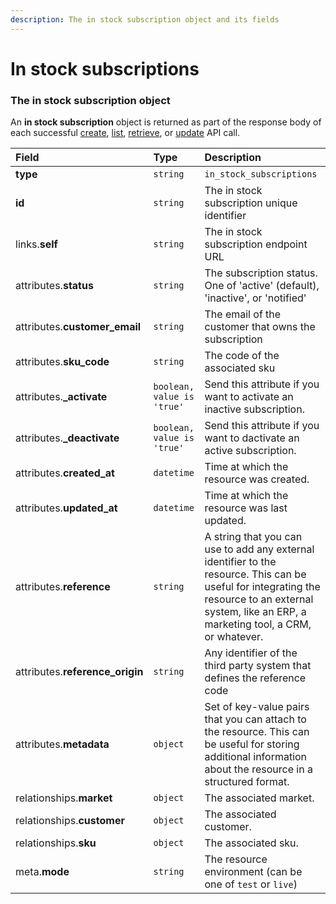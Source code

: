 ```yaml
---
description: The in stock subscription object and its fields
---
```


# In stock subscriptions



### The in stock subscription object

An **in stock subscription** object is returned as part of the response body of each successful
[create](https://docs.commercelayer.io/api/resources/in_stock_subscriptions/create_in_stock_subscription),
[list](https://docs.commercelayer.io/api/resources/in_stock_subscriptions/list_in_stock_subscriptions),
[retrieve](https://docs.commercelayer.io/api/resources/in_stock_subscriptions/retrieve_in_stock_subscription),
or [update](https://docs.commercelayer.io/api/resources/in_stock_subscriptions/update_in_stock_subscription) API call.

| Field | Type | Description |
| :--- | :--- | :--- |
| **type** | `string` | `in_stock_subscriptions` |
| **id** | `string` | The in stock subscription unique identifier |
| links.**self** | `string` | The in stock subscription endpoint URL |
| attributes.**status** | `string` | The subscription status. One of 'active' (default), 'inactive', or 'notified' |
| attributes.**customer_email** | `string` | The email of the customer that owns the subscription |
| attributes.**sku_code** | `string` | The code of the associated sku |
| attributes.**_activate** | `boolean, value is 'true'` | Send this attribute if you want to activate an inactive subscription. |
| attributes.**_deactivate** | `boolean, value is 'true'` | Send this attribute if you want to dactivate an active subscription. |
| attributes.**created_at** | `datetime` | Time at which the resource was created. |
| attributes.**updated_at** | `datetime` | Time at which the resource was last updated. |
| attributes.**reference** | `string` | A string that you can use to add any external identifier to the resource. This can be useful for integrating the resource to an external system, like an ERP, a marketing tool, a CRM, or whatever. |
| attributes.**reference_origin** | `string` | Any identifier of the third party system that defines the reference code |
| attributes.**metadata** | `object` | Set of key-value pairs that you can attach to the resource. This can be useful for storing additional information about the resource in a structured format. |
| relationships.**market** | `object` | The associated market. |
| relationships.**customer** | `object` | The associated customer. |
| relationships.**sku** | `object` | The associated sku. |
| meta.**mode** | `string` | The resource environment \(can be one of `test` or `live`\) |

